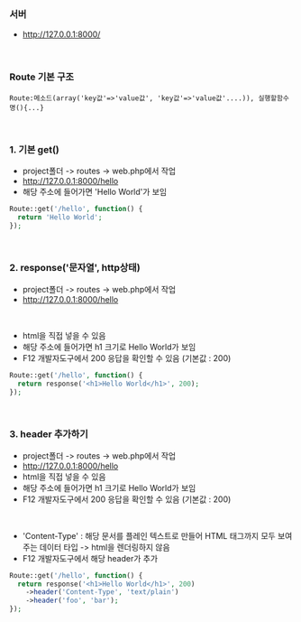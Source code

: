 ### 서버
- http://127.0.0.1:8000/

<br>

### Route 기본 구조
    Route:메소드(array('key값'=>'value값', 'key값'=>'value값'....)), 실행할함수명(){...}

<br>

### 1. 기본 get()

- project폴더 -> routes -> web.php에서 작업
- http://127.0.0.1:8000/hello
- 해당 주소에 들어가면 'Hello World'가 보임

```php
Route::get('/hello', function() {
  return 'Hello World';
});
```

<br>

### 2. response('문자열', http상태)

- project폴더 -> routes -> web.php에서 작업
- http://127.0.0.1:8000/hello

<br>

- html을 직접 넣을 수 있음
- 해당 주소에 들어가면 h1 크기로 Hello World가 보임
- F12 개발자도구에서 200 응답을 확인할 수 있음 (기본값 : 200)

```php
Route::get('/hello', function() {
  return response('<h1>Hello World</h1>', 200);
});
```

<br>

### 3. header 추가하기

- project폴더 -> routes -> web.php에서 작업
- http://127.0.0.1:8000/hello
- html을 직접 넣을 수 있음
- 해당 주소에 들어가면 h1 크기로 Hello World가 보임
- F12 개발자도구에서 200 응답을 확인할 수 있음 (기본값 : 200)

<br>

- 'Content-Type' : 해당 문서를 플레인 텍스트로 만들어 HTML 태그까지 모두 보여주는 데이터 타입 -> html을 렌더링하지 않음
- F12 개발자도구에서 해당 header가 추가

```php
Route::get('/hello', function() {
  return response('<h1>Hello World</h1>', 200)
    ->header('Content-Type', 'text/plain')
    ->header('foo', 'bar');
});
```
